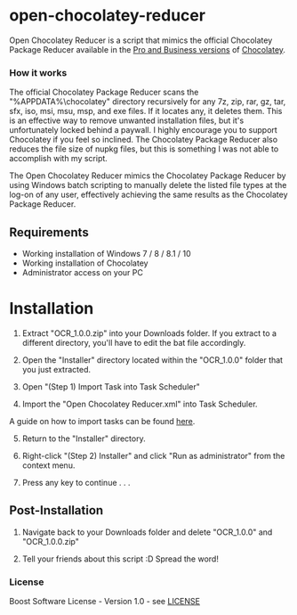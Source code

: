 # open-chocolatey-reducer
Open Chocolatey Reducer is a script that mimics the official Chocolatey Package Reducer available in the [Pro and Business versions](https://chocolatey.org/pricing#pricing-faq) of [Chocolatey](https://chocolatey.org).

### How it works
The official Chocolatey Package Reducer scans the "%APPDATA%\chocolatey\" directory recursively for any 7z, zip, rar, gz, tar, sfx, iso, msi, msu, msp, and exe files.
If it locates any, it deletes them. This is an effective way to remove unwanted installation files, but it's unfortunately locked behind a paywall. I highly encourage you to support Chocolatey if you feel so inclined.
The Chocolatey Package Reducer also reduces the file size of nupkg files, but this is something I was not able to accomplish with my script.

The Open Chocolatey Reducer mimics the Chocolatey Package Reducer by using Windows batch scripting to manually delete the listed file types at the log-on of any user, effectively achieving the same results as the Chocolatey Package Reducer.

## Requirements
* Working installation of Windows 7 / 8 / 8.1 / 10
* Working installation of Chocolatey
* Administrator access on your PC

# Installation

1. Extract "OCR_1.0.0.zip" into your Downloads folder. If you extract to a different directory, you'll have to edit the bat file accordingly.

2. Open the "Installer" directory located within the "OCR_1.0.0" folder that you just extracted.

3. Open "(Step 1) Import Task into Task Scheduler"

4. Import the "Open Chocolatey Reducer.xml" into Task Scheduler.

A guide on how to import tasks can be found [here](https://www.windowscentral.com/how-export-and-import-scheduled-tasks-windows-10).

5. Return to the "Installer" directory.

6. Right-click "(Step 2) Installer" and click "Run as administrator" from the context menu.

7. Press any key to continue . . .

## Post-Installation
1. Navigate back to your Downloads folder and delete "OCR_1.0.0" and "OCR_1.0.0.zip"

2. Tell your friends about this script :D Spread the word!

### License
Boost Software License - Version 1.0 - see [LICENSE](https://github.com/PixelPickaxe/open-chocolatey-reducer/blob/main/LICENSE)
